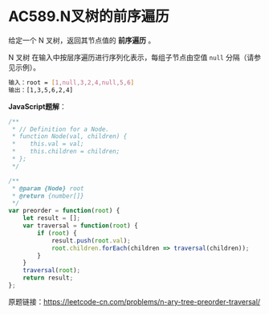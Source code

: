 # AC589.N叉树的前序遍历

给定一个 N 叉树，返回其节点值的 **前序遍历** 。

N 叉树 在输入中按层序遍历进行序列化表示，每组子节点由空值 `null` 分隔（请参见示例）。

```bash
输入：root = [1,null,3,2,4,null,5,6]
输出：[1,3,5,6,2,4]
```

**JavaScript题解**：

```js
/**
 * // Definition for a Node.
 * function Node(val, children) {
 *    this.val = val;
 *    this.children = children;
 * };
 */

/**
 * @param {Node} root
 * @return {number[]}
 */
var preorder = function(root) {
    let result = [];
    var traversal = function(root) {
        if (root) {
            result.push(root.val);
            root.children.forEach(children => traversal(children));
        }
    }
    traversal(root);
    return result;
};
```

原题链接：https://leetcode-cn.com/problems/n-ary-tree-preorder-traversal/
